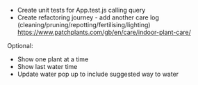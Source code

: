 - Create unit tests for App.test.js calling query
- Create refactoring journey - add another care log (cleaning/pruning/repotting/fertilising/lighting)
  https://www.patchplants.com/gb/en/care/indoor-plant-care/

Optional:
- Show one plant at a time
- Show last water time
- Update water pop up to include suggested way to water
